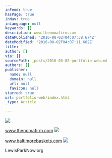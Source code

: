 ```yaml
---
inFeed: true
hasPage: true
inNav: true
inLanguage: null
keywords: []
description: www.thenomafirm.com
datePublished: '2016-08-02T04:07:38.674Z'
dateModified: '2016-08-02T04:07:11.682Z'
title: ''
author: []
via: {}
sourcePath: _posts/2016-08-02-portfolio-web.md
authors: []
publisher:
  name: null
  domain: null
  url: null
  favicon: null
starred: true
url: portfolio-web/index.html
_type: Article

---
```

![](https://the-grid-user-content.s3-us-west-2.amazonaws.com/f4676239-ac6e-40c5-841d-9fc2704e2760.jpg)

www.thenomafirm.com
![](https://the-grid-user-content.s3-us-west-2.amazonaws.com/a6238636-2d93-4ff3-ac35-3362adbef94a.jpg)

www.baltimorebaskets.com
![](https://the-grid-user-content.s3-us-west-2.amazonaws.com/35bfc7de-ab2f-44cc-b5d9-2741d4108e57.jpg)

LewisParkNow.org